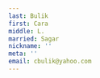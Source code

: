 ```yaml
---
last: Bulik
first: Cara
middle: L.
married: Sagar
nickname: ''
meta: ''
email: cbulik@yahoo.com
---
```


